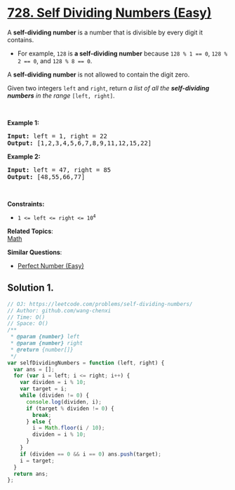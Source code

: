# [728. Self Dividing Numbers (Easy)](https://leetcode.com/problems/self-dividing-numbers/)

<p>A <strong>self-dividing number</strong> is a number that is divisible by every digit it contains.</p>

<ul>
	<li>For example, <code>128</code> is <strong>a self-dividing number</strong> because <code>128 % 1 == 0</code>, <code>128 % 2 == 0</code>, and <code>128 % 8 == 0</code>.</li>
</ul>

<p>A <strong>self-dividing number</strong> is not allowed to contain the digit zero.</p>

<p>Given two integers <code>left</code> and <code>right</code>, return <em>a list of all the <strong>self-dividing numbers</strong> in the range</em> <code>[left, right]</code>.</p>

<p>&nbsp;</p>
<p><strong>Example 1:</strong></p>
<pre><strong>Input:</strong> left = 1, right = 22
<strong>Output:</strong> [1,2,3,4,5,6,7,8,9,11,12,15,22]
</pre><p><strong>Example 2:</strong></p>
<pre><strong>Input:</strong> left = 47, right = 85
<strong>Output:</strong> [48,55,66,77]
</pre>
<p>&nbsp;</p>
<p><strong>Constraints:</strong></p>

<ul>
	<li><code>1 &lt;= left &lt;= right &lt;= 10<sup>4</sup></code></li>
</ul>

**Related Topics**:  
[Math](https://leetcode.com/tag/math/)

**Similar Questions**:

- [Perfect Number (Easy)](https://leetcode.com/problems/perfect-number/)

## Solution 1.

```js
// OJ: https://leetcode.com/problems/self-dividing-numbers/
// Author: github.com/wang-chenxi
// Time: O()
// Space: O()
/**
 * @param {number} left
 * @param {number} right
 * @return {number[]}
 */
var selfDividingNumbers = function (left, right) {
  var ans = [];
  for (var i = left; i <= right; i++) {
    var dividen = i % 10;
    var target = i;
    while (dividen != 0) {
      console.log(dividen, i);
      if (target % dividen != 0) {
        break;
      } else {
        i = Math.floor(i / 10);
        dividen = i % 10;
      }
    }
    if (dividen == 0 && i == 0) ans.push(target);
    i = target;
  }
  return ans;
};
```
